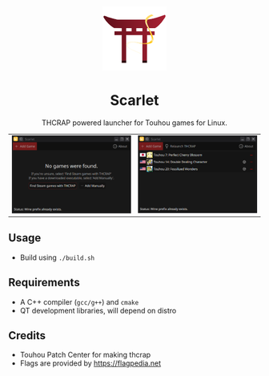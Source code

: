 <div align="center">
  <img width="128px" height="128px" src="resources/icon.png"></img>
  <h1>Scarlet</h1>
  <p>THCRAP powered launcher for Touhou games for Linux.</p>

  <table>
    <td><img src="screenshots/ui_01.png" alt="Screenshot of Scarlet Launcher" width="300"></td>
    <td><img src="screenshots/ui_02.png" alt="Screenshot of Scarlet Launcher" width="300"></td>
  </table>
</div>

## Usage

- Build using `./build.sh`

## Requirements

- A C++ compiler (`gcc/g++`) and `cmake`
- QT development libraries, will depend on distro

## Credits

- Touhou Patch Center for making thcrap
- Flags are provided by https://flagpedia.net

